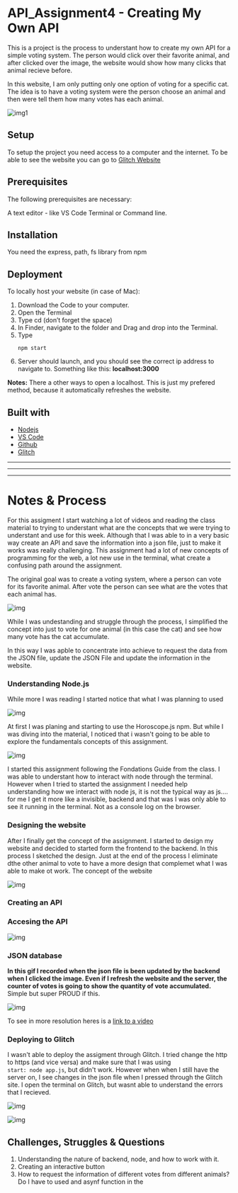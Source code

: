 <!-- Every README should start with an H1 -->
# API_Assignment4 - Creating My Own API 
<!-- A one sentence description of the project or assignment -->
This is a project is the process to understant how to create my own API for a simple voting system. The person would click over their favorite animal, and after clicked over the image, the website would show how many clicks that animal recieve before. 

In this website, I am only putting only one option of voting for a specific cat. The idea is to have a voting system were the person choose an animal and then were tell them how many votes has each animal.

![img1](https://github.com/themiscadiz/Assignment4/blob/master/Images/16.png)

<!-- It is good practice to add an about or summary -->

<!-- It is essential to describe how to set up your project -->
## Setup
To setup the project you need access to a computer and the internet. 
To be able to see the website you can go to [Glitch Website](https://glitch.com/edit/#!/themiscadiz-assignment4?path=app.js:12:0)

<!-- Any knowledge or tools you will need before hand -->
## Prerequisites

The following prerequisites are necessary:

A text editor - like VS Code
Terminal or Command line.

<!-- any installation needs should be defined -->
## Installation
You need the express, path, fs library  from npm

<!-- Notes about the deployment -->
## Deployment

To locally host your website (in case of Mac):

1. Download the Code to your computer.
2. Open the Terminal
3. Type cd (don’t forget the space)
4. In Finder, navigate to the folder and Drag and drop into the Terminal.
5. Type <pre><code>npm start</code>
6. Server should launch, and you should see the correct ip address to navigate to. Something like this: **localhost:3000**  

**Notes:** There a other ways to open a localhost. This is just my prefered method, because it automatically refreshes the website.

## Built with
* [Nodejs](https://nodejs.org/en/)
* [VS Code](https://code.visualstudio.com/)
* [Github](https://github.com)
* [Glitch](https://glitch.com/)

***
***
***

<!-- For your assignments you might consider  -->
# Notes & Process
For this assigment I start watching a lot of videos and reading the class material to trying to understant what are the concepts that we were trying to understant and use for this week. Although that I was able to in a very basic way create an API and save the information into a json file, just to make it works was really challenging. This assignment had a lot of new concepts of programming for the web, a lot new use in the terminal, what create a confusing path around the assignment.

The original goal was to create a voting system, where a person can vote for its favorite animal. After vote the person can see what are the votes that each animal has.

![img](https://github.com/themiscadiz/Assignment4/blob/master/Images/10.png?raw=true)

While I was undestanding and struggle through the process, I simplified the concept into just to vote for one animal (in this case the cat) and see how many vote has the cat accumulate.

In this way I was apble to concentrate into achieve to request the data from the JSON file, update the JSON File and update the information in the website.

### Understanding Node.js
While more I was reading I started notice that what I was planning to used 

![img](https://github.com/themiscadiz/Assignment4/blob/master/Images/2.png?raw=true)

At first I was planing and starting to use the Horoscope.js npm. But while I was diving into the material, I noticed that i wasn't going to be able to explore the fundamentals concepts of this assignment. 

![img](https://github.com/themiscadiz/Assignment4/blob/master/Images/1.png?raw=true)

I started this assignment following the Fondations Guide from the class. I was able to  understant how to interact with node through the terminal. However when I tried to started the assignment I needed help understanding how we interact with node js, it is not the typical way as js.... for me I get it more like a invisible, backend and that was I was only able to see it running in the terminal. Not as a console log on the browser.

### Designing the website
After I finally get the concept of the assignment. I started to design my website and decided to started form the frontend to the backend. In this process I sketched the design. Just at the end of the process I eliminate dthe other animal to vote to have a more design that complemet what I was able to make ot work.
The concept of the website

![img](https://github.com/themiscadiz/Assignment4/blob/master/Images/1.gif?raw=true)

### Creating an API


### Accesing the API

![img](https://github.com/themiscadiz/Assignment4/blob/master/Images/14.png?raw=true)


### JSON database

**In this gif I recorded when the json file is been updated by the backend when I clicked the image. Even if I refresh the website and the server, the counter of votes is going to show the quantity of vote accumulated.** Simple but super PROUD if this.

![img](https://github.com/themiscadiz/Assignment4/blob/master/Images/4.gif?raw=true)

To see in more resolution heres is a [link to a video](https://github.com/themiscadiz/Assignment4/blob/master/Images/4.mov) 


### Deploying to Glitch
I wasn't able to deploy the assigment through Glitch. I tried change the http to https (and vice versa) and make sure that I was using <code> start: node app.js</code>, but didn't work. However when when I still have the server on, I see changes in the json file when I pressed through the Glitch site. I open the terminal on Glitch, but wasnt able to understand the errors that I recieved.

![img](https://github.com/themiscadiz/Assignment4/blob/master/Images/15.png?raw=true)

![img](https://github.com/themiscadiz/Assignment4/blob/master/Images/12.png?raw=true)




## Challenges, Struggles & Questions
1. Understanding the nature of backend, node, and how to work with it.
1. Creating an interactive button
2. How to request the information of different votes from different animals? Do I have to used and asynf function in the <script> for each animal?
3. Deployment of website in Glitch
 

<!-- References for resources and inspiration -->
## References
[Express](https://expressjs.com/)

[Express - Router](https://expressjs.com/en/4x/api.html#router)

[NPM](https://www.npmjs.com/)

Class Material

## Authors
* [Themis Garcia](https://github.com/themiscadiz) -- NYU ITP student

 
